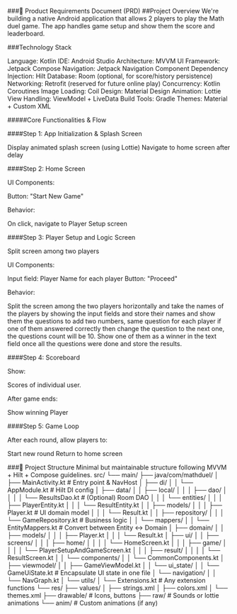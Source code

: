 ###🧾 Product Requirements Document (PRD)
##Project Overview
We're building a native Android application that allows 2 players to play the Math duel game. The app handles game setup and show them the score and leaderboard.

###Technology Stack

Language: Kotlin
IDE: Android Studio
Architecture: MVVM
UI Framework: Jetpack Compose
Navigation: Jetpack Navigation Component
Dependency Injection: Hilt
Database: Room (optional, for score/history persistence)
Networking: Retrofit (reserved for future online play)
Concurrency: Kotlin Coroutines
Image Loading: Coil
Design: Material Design
Animation: Lottie
View Handling: ViewModel + LiveData
Build Tools: Gradle
Themes: Material + Custom XML

#####Core Functionalities & Flow

####Step 1: App Initialization & Splash Screen

Display animated splash screen (using Lottie)
Navigate to home screen after delay

####Step 2: Home Screen

UI Components:

Button: "Start New Game"

Behavior:

On click, navigate to Player Setup screen



####Step 3: Player Setup and Logic Screen

Split screen among two players

UI Components:

Input field: Player Name for each player
Button: "Proceed"

Behavior:

Split the screen among the two players horizontally and take the names of the players by showing the input fields and store their names and show them the questions to add two numbers, same question for each player if one of them answered correctly then change the question to the next one, the questions count will be 10.
Show one of them as a winner in the text field once all the questions were done and store the results.

####Step 4: Scoreboard

Show:

Scores of individual user.


After game ends:

Show winning Player


####Step 5: Game Loop

After each round, allow players to:

Start new round
Return to home screen


###📁 Project Structure
Minimal but maintainable structure following MVVM + Hilt + Compose guidelines.
src/
└── main/
    ├── java/com/mathduel/
    │   ├── MainActivity.kt                        # Entry point & NavHost
    │   ├── di/
    │   │   └── AppModule.kt                       # Hilt DI config
    │   ├── data/
    │   │   ├── local/
    │   │   │   ├── dao/
    │   │   │   │   └── ResultsDao.kt              # (Optional) Room DAO
    │   │   │   └── entities/
    │   │   │       ├── PlayerEntity.kt
    │   │   │       └── ResultEntity.kt
    │   │   ├── models/
    │   │   │   ├── Player.kt                      # UI domain model
    │   │   │   └── Result.kt
    │   │   ├── repository/
    │   │   │   └── GameRepository.kt              # Business logic
    │   │   └── mappers/
    │   │       └── EntityMappers.kt               # Convert between Entity <-> Domain
    │   ├── domain/
    │   │   ├── models/
    │   │   │   ├── Player.kt
    │   │   │   └── Result.kt
    │   ├── ui/
    │   │   ├── screens/
    │   │   │   ├── home/
    │   │   │   │   └── HomeScreen.kt
    │   │   │   ├── game/
    │   │   │   │   └── PlayerSetupAndGameScreen.kt
    │   │   │   ├── result/
    │   │   │   │   └── ResultScreen.kt
    │   │   └── components/
    │   │       └── CommonComponents.kt
    │   ├── viewmodel/
    │   │   ├── GameViewModel.kt
    │   │   └── ui_state/
    │   │       └── GameUiState.kt                 # Encapsulate UI state in one file
    │   └── navigation/
    │   │   └── NavGraph.kt
    │   └── utils/
    │       └── Extensions.kt                      # Any extension functions
    └── res/
        ├── values/
        │   ├── strings.xml
        │   ├── colors.xml
        │   └── themes.xml
        ├── drawable/                              # Icons, buttons
        ├── raw/                                   # Sounds or lottie animations
        └── anim/                                  # Custom animations (if any)


